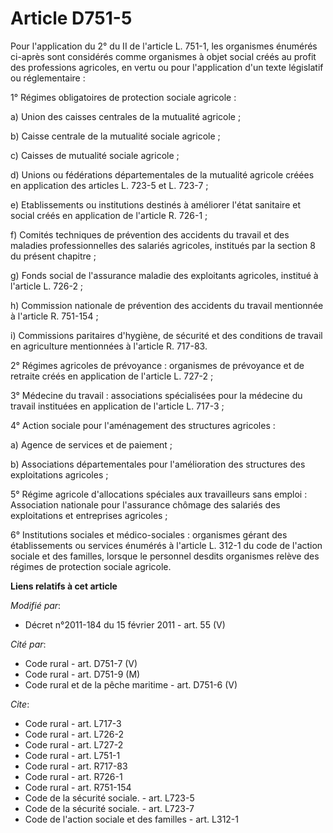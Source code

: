 # Article D751-5

Pour l'application du 2° du II de l'article L. 751-1, les organismes énumérés ci-après sont considérés comme organismes à
objet social créés au profit des professions agricoles, en vertu ou pour l'application d'un texte législatif ou
réglementaire : 

1° Régimes obligatoires de protection sociale agricole : 

a) Union des caisses centrales de la mutualité agricole ; 

b) Caisse centrale de la mutualité sociale agricole ; 

c) Caisses de mutualité sociale agricole ; 

d) Unions ou fédérations départementales de la mutualité agricole créées en application des articles L. 723-5 et L. 723-7 ; 

e) Etablissements ou institutions destinés à améliorer l'état sanitaire et social créés en application de l'article R.
726-1 ; 

f) Comités techniques de prévention des accidents du travail et des maladies professionnelles des salariés agricoles,
institués par la section 8 du présent chapitre ; 

g) Fonds social de l'assurance maladie des exploitants agricoles, institué à l'article L. 726-2 ; 

h) Commission nationale de prévention des accidents du travail mentionnée à l'article R. 751-154 ; 

i) Commissions paritaires d'hygiène, de sécurité et des conditions de travail en agriculture mentionnées à l'article R.
717-83.

2° Régimes agricoles de prévoyance : organismes de prévoyance et de retraite créés en application de l'article L. 727-2 ; 

3° Médecine du travail : associations spécialisées pour la médecine du travail instituées en application de l'article L.
717-3 ; 

4° Action sociale pour l'aménagement des structures agricoles : 

a) Agence de services et de paiement ; 

b) Associations départementales pour l'amélioration des structures des exploitations agricoles ; 

5° Régime agricole d'allocations spéciales aux travailleurs sans emploi : Association nationale pour l'assurance chômage des
salariés des exploitations et entreprises agricoles ; 

6° Institutions sociales et médico-sociales : organismes gérant des établissements ou services énumérés à l'article L. 312-1
du code de l'action sociale et des familles, lorsque le personnel desdits organismes relève des régimes de protection sociale
agricole.

**Liens relatifs à cet article**

_Modifié par_:

  - Décret n°2011-184 du 15 février 2011 - art. 55 (V)

_Cité par_:

  - Code rural - art. D751-7 (V)
  - Code rural - art. D751-9 (M)
  - Code rural et de la pêche maritime - art. D751-6 (V)

_Cite_:

  - Code rural - art. L717-3
  - Code rural - art. L726-2
  - Code rural - art. L727-2
  - Code rural - art. L751-1
  - Code rural - art. R717-83
  - Code rural - art. R726-1
  - Code rural - art. R751-154
  - Code de la sécurité sociale. - art. L723-5
  - Code de la sécurité sociale. - art. L723-7
  - Code de l'action sociale et des familles - art. L312-1
